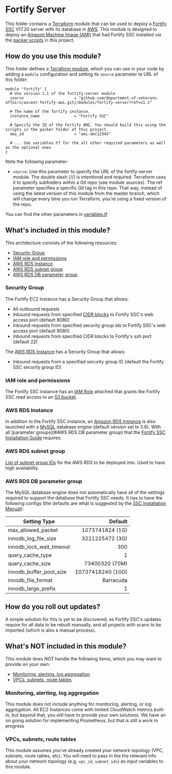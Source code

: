 # Fortify Server

This folder contains a [Terraform](https://www.terraform.io/) module that can be used to deploy a [Fortify SSC](https://software.microfocus.com/en-us/products/software-security-assurance-sdlc/overview) V17.20 server with its database in [AWS](https://aws.amazon.com/). This module is designed to deploy an [Amazon Machine Image (AMI)](https://docs.aws.amazon.com/AWSEC2/latest/UserGuide/AMIs.html) that had Fortify SSC installed via the [packer scripts](https://github.com/department-of-veterans-affairs/ascent-fortify-ami/tree/master/packer) in this project.

## How do you use this module?
This folder defines a [Terraform module](https://www.terraform.io/docs/modules/usage.html), which you can use in your code by adding a `module` configuration and setting its `source` parameter to URL of this folder:

```
module "fortify" {
  # Use version 1.1 of the fortify-server module
  source                      = "github.com/department-of-veterans-affairs/ascent-fortify-ami.git//modules/fortify-server?ref=v1.1"

  # The name of the fortify instance.
  instance_name               = "Fortify SSC"

  # Specify the ID of the Fortify AMI. You should build this using the scripts in the packer folder of this project.
  ami_id                      = "ami-abc12345"

  # ... See variables.tf for the all other required parameters as well as the optional ones
}
```
Note the following parameter:
- `source`: Use this parameter to specify the URL of the fortify-server module. The double slash (//) is intentional and required. Terraform uses it to specify subfolders within a Git repo (see module sources). The ref parameter specifies a specific Git tag in this repo. That way, instead of using the latest version of this module from the master branch, which will change every time you run Terraform, you're using a fixed version of the repo.

You can find the other parameters in [variables.tf](https://github.com/department-of-veterans-affairs/ascent-fortify-ami/blob/master/modules/fortify-server/variables.tf)

## What's included in this module?
This architecture consists of the following resources:
- [Security Group](#security-group)
- [IAM role and permissions](#iam-role-and-permissions)
- [AWS RDS Instance](#aws-rds-instance)
- [AWS RDS subnet group](#aws-rds-subnet-group)
- [AWS RDS DB parameter group](#aws-rds-db-parameter-group)

### Security Group
The Fortify EC2 Instance has a Security Group that allows:
- All outbound requests
- Inbound requests from specified [CIDR blocks](https://docs.aws.amazon.com/AmazonVPC/latest/UserGuide/VPC_Subnets.html) to Fortify SSC's web access port (default 8080)
- Inbound requests from specified security group ids to Fortify SSC's web access port (default 8080)
- Inbound requests from specified CIDR blocks to Fortify's ssh port (default 22)

The [AWS RDS Instance](#aws-rds-instance) has a Security Group that allows:
- Inbound requests from a specified security group ID (default the Fortify SSC security group ID)

### IAM role and permissions
The Fortify SSC instance has an [IAM Role](https://docs.aws.amazon.com/IAM/latest/UserGuide/id_roles.html) attached that grants the Fortify SSC read access to an [S3 bucket](https://docs.aws.amazon.com/AmazonS3/latest/dev/UsingBucket.html).

### AWS RDS Instance
In addition to the Fortify SSC instance, an [Amazon RDS Instance](https://aws.amazon.com/rds/) is also launched with a [MySQL](https://www.mysql.com/) database engine (default version set to 5.6). With all [parameter groups](#AWS RDS DB parameter group) that the [Fortify SSC Installation Guide](https://community.softwaregrp.com/t5/Fortify-Software-17-20/Fortify-Static-Code-Analyzer-Installation-Guide/ta-p/1622562) requires.

### AWS RDS subnet group
[List of subnet group IDs](https://docs.aws.amazon.com/AmazonRDS/latest/UserGuide/USER_VPC.WorkingWithRDSInstanceinaVPC.html#USER_VPC.Subnets) for the AWS RDS to be deployed into. Used to have high availability.


### AWS RDS DB parameter group
The MySQL database engine does not automatically have all of the settings required to support the database that Fortify SSC needs. It has to have the following configs (the defaults are what is suggested by the [SSC Installation Manual](https://community.softwaregrp.com/t5/Fortify-Software-17-20/Fortify-Static-Code-Analyzer-Installation-Guide/ta-p/1622562)):

| Setting Type | Default |
| ------------ | ------:|
| max_allowed_packet | 1073741824  (1G)|
| innodb_log_file_size | 3221225472 (3G)|
| innodb_lock_wait_timeout | 300 |
| query_cache_type | 1 |
| query_cache_size | 73400320 (70M) |
| innodb_buffer_pool_size | 10737418240 (10G)|
| innodb_file_format | Barracuda |
| innodb_large_prefix | 1 |

## How do you roll out updates?
A simple solution for this is yet to be discovered, as Fortify SSC's updates require for all data to be rebuilt manually, and all projects with scans to be imported (which is also a manual process).

## What's NOT included in this module?
This module does NOT handle the following items, which you may want to provide on your own:
- [Monitoring, alerting, log aggregation](#monitoring-alerting-log-aggregation)
- [VPCs, subnets, route tables](#vpcs-subnets-route-tables)

### Monitoring, alerting, log aggregation
This module does not include anything for monitoring, alerting, or log aggregation. All EC2 Instances come with limited CloudWatch metrics built-in, but beyond that, you will have to provide your own solutions. We have an on going solution for implementing Prometheus, but that is still a work in progress


### VPCs, subnets, route tables
This module assumes you've already created your network topology (VPC, subnets, route tables, etc). You will need to pass in the the relevant info about your network topology (e.g. `vpc_id`, `subnet_ids`) as input variables to this module.
